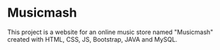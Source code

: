 # Musicmash
This project is a website for an online music store named "Musicmash" created with HTML, CSS, JS, Bootstrap, JAVA and MySQL. 
